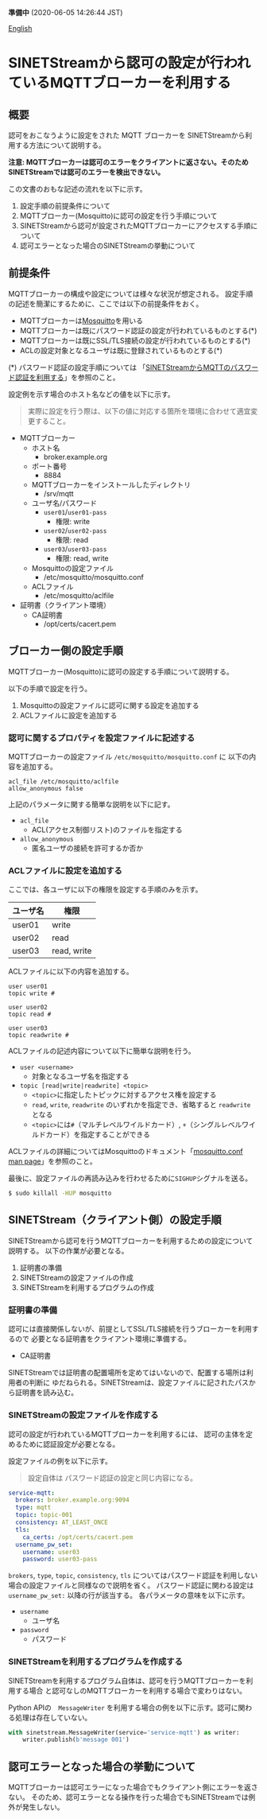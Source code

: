 **準備中** (2020-06-05 14:26:44 JST)

<!--
Copyright (C) 2020 National Institute of Informatics

Licensed to the Apache Software Foundation (ASF) under one
or more contributor license agreements.  See the NOTICE file
distributed with this work for additional information
regarding copyright ownership.  The ASF licenses this file
to you under the Apache License, Version 2.0 (the
"License"); you may not use this file except in compliance
with the License.  You may obtain a copy of the License at

  http://www.apache.org/licenses/LICENSE-2.0

Unless required by applicable law or agreed to in writing,
software distributed under the License is distributed on an
"AS IS" BASIS, WITHOUT WARRANTIES OR CONDITIONS OF ANY
KIND, either express or implied.  See the License for the
specific language governing permissions and limitations
under the License.
-->

[English](mqtt-authorization.en.md)

# SINETStreamから認可の設定が行われているMQTTブローカーを利用する

## 概要

認可をおこなうように設定をされた MQTT ブローカーを
SINETStreamから利用する方法について説明する。

**注意: MQTTブローカーは認可のエラーをクライアントに返さない。そのためSINETStreamでは認可のエラーを検出できない。**

この文書のおもな記述の流れを以下に示す。

1. 設定手順の前提条件について
1. MQTTブローカー(Mosquitto)に認可の設定を行う手順について
1. SINETStreamから認可が設定されたMQTTブローカーにアクセスする手順について
1. 認可エラーとなった場合のSINETStreamの挙動について

## 前提条件

MQTTブローカーの構成や設定については様々な状況が想定される。
設定手順の記述を簡潔にするために、ここでは以下の前提条件をおく。

* MQTTブローカーは[Mosquitto](https://mosquitto.org/)を用いる
* MQTTブローカーは既にパスワード認証の設定が行われているものとする(*)
* MQTTブローカーは既にSSL/TLS接続の設定が行われているものとする(*)
* ACLの設定対象となるユーザは既に登録されているものとする(*)

(*) パスワード認証の設定手順については
「[SINETStreamからMQTTのパスワード認証を利用する](mqtt-authentication-password.md)」を参照のこと。

設定例を示す場合のホスト名などの値を以下に示す。
> 実際に設定を行う際は、以下の値に対応する箇所を環境に合わせて適宜変更すること。

* MQTTブローカー
    * ホスト名
        * broker.example.org
    * ポート番号
        * 8884
    * MQTTブローカーをインストールしたディレクトリ
        * /srv/mqtt
    * ユーザ名/パスワード
        * `user01`/`user01-pass`
            * 権限: write
        * `user02`/`user02-pass`
            * 権限: read
        * `user03`/`user03-pass`
            * 権限: read, write
    * Mosquittoの設定ファイル
        * /etc/mosquitto/mosquitto.conf
    * ACLファイル
        * /etc/mosquitto/aclfile
* 証明書（クライアント環境）
    * CA証明書
        * /opt/certs/cacert.pem

## ブローカー側の設定手順

MQTTブローカー(Mosquitto)に認可の設定する手順について説明する。

以下の手順で設定を行う。
1. Mosquittoの設定ファイルに認可に関する設定を追加する
1. ACLファイルに設定を追加する

### 認可に関するプロパティを設定ファイルに記述する

MQTTブローカーの設定ファイル `/etc/mosquitto/mosquitto.conf` に
以下の内容を追加する。

```properties
acl_file /etc/mosquitto/aclfile
allow_anonymous false
```

上記のパラメータに関する簡単な説明を以下に記す。

* `acl_file`
    * ACL(アクセス制御リスト)のファイルを指定する
* `allow_anonymous`
    * 匿名ユーザの接続を許可するか否か

### ACLファイルに設定を追加する

ここでは、各ユーザに以下の権限を設定する手順のみを示す。

| ユーザ名 | 権限 |
| --- | --- |
| user01 | write |
| user02 | read |
| user03 | read, write|

ACLファイルに以下の内容を追加する。
```
user user01
topic write #

user user02
topic read #

user user03
topic readwrite #
```

ACLファイルの記述内容について以下に簡単な説明を行う。
* `user <username>`
    * 対象となるユーザ名を指定する
* `topic [read|write|readwrite] <topic>`
    * `<topic>`に指定したトピックに対するアクセス権を設定する
    * `read`, `write`, `readwrite` のいずれかを指定でき、省略すると `readwrite` となる
    * `<topic>`には`#`（マルチレベルワイルドカード）, `+`（シングルレベルワイルドカード）を指定することができる

ACLファイルの詳細についてはMosquittoのドキュメント「[mosquitto.conf man page](https://mosquitto.org/man/mosquitto-conf-5.html)」を参照のこと。

最後に、設定ファイルの再読み込みを行わせるために`SIGHUP`シグナルを送る。

```bash
$ sudo killall -HUP mosquitto
```

## SINETStream（クライアント側）の設定手順

SINETStreamから認可を行うMQTTブローカーを利用するための設定について説明する。
以下の作業が必要となる。

1. 証明書の準備
1. SINETStreamの設定ファイルの作成
1. SINETStreamを利用するプログラムの作成

### 証明書の準備

認可には直接関係しないが、前提としてSSL/TLS接続を行うブローカーを利用するので
必要となる証明書をクライアント環境に準備する。

* CA証明書

SINETStreamでは証明書の配置場所を定めてはいないので、配置する場所は利用者の判断に
ゆだねられる。SINETStreamは、設定ファイルに記されたパスから証明書を読み込む。

### SINETStreamの設定ファイルを作成する

認可の設定が行われているMQTTブローカーを利用するには、
認可の主体を定めるために認証設定が必要となる。

設定ファイルの例を以下に示す。
> 設定自体は パスワード認証の設定と同じ内容になる。

```yaml
service-mqtt:
  brokers: broker.example.org:9094
  type: mqtt
  topic: topic-001
  consistency: AT_LEAST_ONCE
  tls:
    ca_certs: /opt/certs/cacert.pem
  username_pw_set:
    username: user03
    password: user03-pass
```

`brokers`, `type`, `topic`, `consistency`, `tls` についてはパスワード認証を利用しない場合の設定ファイルと同様なので説明を省く。
パスワード認証に関わる設定は `username_pw_set:` 以降の行が該当する。
各パラメータの意味を以下に示す。

* `username`
    * ユーザ名
* `password`
    * パスワード

### SINETStreamを利用するプログラムを作成する

SINETStreamを利用するプログラム自体は、認可を行うMQTTブローカーを利用する場合
と認可なしのMQTTブローカーを利用する場合で変わりはない。

Python APIの　`MessageWriter` を利用する場合の例を以下に示す。認可に関わる処理は存在していない。

```python
with sinetstream.MessageWriter(service='service-mqtt') as writer:
    writer.publish(b'message 001')
```

## 認可エラーとなった場合の挙動について

MQTTブローカーは認可エラーになった場合でもクライアント側にエラーを返さない。
そのため、認可エラーとなる操作を行った場合でもSINETStreamでは例外が発生しない。

